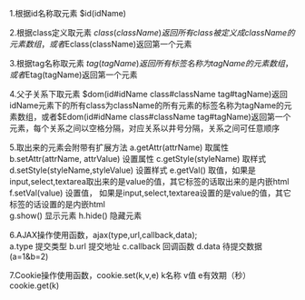 1.根据id名称取元素  $id(idName) 

2.根据class定义取元素  $class(className)返回所有class被定义成className的元素数组，或者$Eclass(className)返回第一个元素 

3.根据tag名称取元素  $tag(tagName)返回所有标签名称为tagName的元素数组，或者$Etag(tagName)返回第一个元素 

4.父子关系下取元素  $dom(id#idName class#className tag#tagName)返回idName元素下的所有class为className的所有元素的标签名称为tagName的元素数组，或者$Edom(id#idName class#className tag#tagName)返回第一个元素，每个关系之间以空格分隔，对应关系以井号分隔，关系之间可任意顺序 

5.取出来的元素会附带有扩展方法 
    a.getAttr(attrName) 取属性 
    b.setAttr(attrName, attrValue) 设置属性 
    c.getStyle(styleName) 取样式 
    d.setStyle(styleName,styleValue) 设置样式 
    e.getVal() 取值，如果是input,select,textarea取出来的是value的值，其它标签的话取出来的是内嵌html 
    f.setVal(value) 设置值， 如果是input,select,textarea设置的是value的值，其它标签的话设置的是内嵌html  
   g.show() 显示元素 
   h.hide() 隐藏元素 
   
6.AJAX操作使用函数，ajax(type,url,callback,data);  
    a.type  提交类型 
    b.url  提交地址 
    c.callback  回调函数 
    d.data  待提交数据(a=1&b=2) 
    
7.Cookie操作使用函数，cookie.set(k,v,e) k名称  v值  e有效期（秒）   cookie.get(k) 
